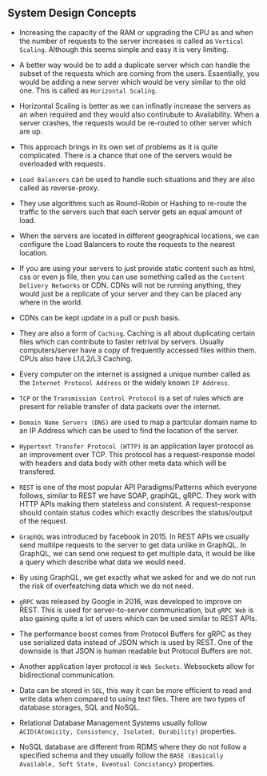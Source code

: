 ## System Design Concepts

-   Increasing the capacity of the RAM or upgrading the CPU as and when the number of requests to the server increases is called as `Vertical Scaling`. Although this seems simple and easy it is very limiting.

-   A better way would be to add a duplicate server which can handle the subset of the requests which are coming from the users. Essentially, you would be adding a new server which would be very similar to the old one. This is called as `Horizontal Scaling`.

-   Horizontal Scaling is better as we can infinatly increase the servers as an when required and they would also contirubute to Availability. When a server crashes, the requests would be re-routed to other server which are up.

-   This approach brings in its own set of problems as it is quite complicated. There is a chance that one of the servers would be overloaded with requests.

-   `Load Balancers` can be used to handle such situations and they are also called as reverse-proxy.

-   They use algorithms such as Round-Robin or Hashing to re-route the traffic to the servers such that each server gets an equal amount of load.

-   When the servers are located in different geographical locations, we can configure the Load Balancers to route the requests to the nearest location.

-   If you are using your servers to just provide static content such as html, css or even js file, then you can use something called as the `Content Delivery Networks` or CDN. CDNs will not be running anything, they would just be a replicate of your server and they can be placed any where in the world.

-   CDNs can be kept update in a pull or push basis.

-   They are also a form of `Caching`. Caching is all about duplicating certain files which can contribute to faster retrival by servers. Usually computers/server have a copy of frequently accessed files within them. CPUs also have L1/L2/L3 Caching.

-   Every computer on the internet is assigned a unique number called as the `Internet Protocol Address` or the widely known `IP Address`.

-   `TCP` or the `Transmission Control Protocol` is a set of rules which are present for reliable transfer of data packets over the internet.

-   `Domain Name Servers (DNS)` are used to map a partcular domain name to an IP Address which can be used to find the location of the server.

-   `Hypertext Transfer Protocol (HTTP)` is an application layer protocol as an improvement over TCP. This protocol has a request-response model with headers and data body with other meta data which will be transfered.

-   `REST` is one of the most popular API Paradigms/Patterns which everyone follows, similar to REST we have SOAP, graphQL, gRPC. They work with HTTP APIs making them stateless and consistent. A request-response should contain status codes which exactly describes the status/output of the request.

-   `GraphQL` was introduced by facebook in 2015. In REST APIs we usually send multilpe requests to the server to get data unlike in GraphQL. In GraphQL, we can send one request to get multiple data, it would be like a query which describe what data we would need.

-   By using GraphQL, we get exactly what we asked for and we do not run the risk of overfeatching data which we do not need.

-   `gRPC` was released by Google in 2016, was developed to improve on REST. This is used for server-to-server communication, but `gRPC Web` is also gaining quite a lot of users which can be used similar to REST APIs.

-   The performance boost comes from Protocol Buffers for gRPC as they use serialized data instead of JSON which is used by REST. One of the downside is that JSON is human readable but Protocol Buffers are not.

-   Another application layer protocol is `Web Sockets`. Websockets allow for bidirectional communication.

-   Data can be stored in `SQL`, this way it can be more efficient to read and write data when compared to using text files. There are two types of database storages, SQL and NoSQL.

-   Relational Database Management Systems usually follow `ACID(Atomicity, Consistency, Isolated, Durability)` properties.

-   NoSQL database are different from RDMS where they do not follow a specified schema and they usually follow the `BASE (Basically Available, Soft State, Eventual Concistancy)` properties.
